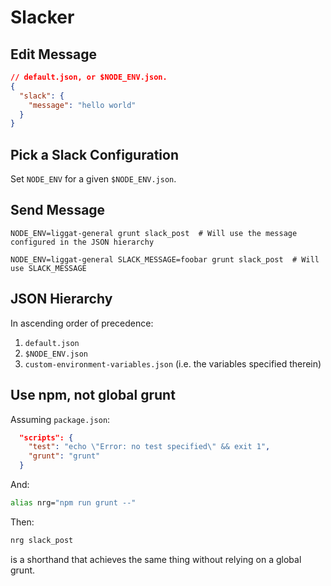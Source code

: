 # Slacker

## Edit Message

```json
// default.json, or $NODE_ENV.json.
{
  "slack": {
    "message": "hello world"
  }
}
```

## Pick a Slack Configuration

Set `NODE_ENV` for a given `$NODE_ENV.json`.

## Send Message

    NODE_ENV=liggat-general grunt slack_post  # Will use the message configured in the JSON hierarchy

    NODE_ENV=liggat-general SLACK_MESSAGE=foobar grunt slack_post  # Will use SLACK_MESSAGE

## JSON Hierarchy
In ascending order of precedence:

1. `default.json`
2. `$NODE_ENV.json`
3. `custom-environment-variables.json` (i.e. the variables specified therein)

## Use npm, not global grunt

Assuming `package.json`:

```json
  "scripts": {
    "test": "echo \"Error: no test specified\" && exit 1",
    "grunt": "grunt"
  }
```

And:

```bash
alias nrg="npm run grunt --"
```

Then:

```bash
nrg slack_post
```

is a shorthand that achieves the same thing without relying on a global grunt.




